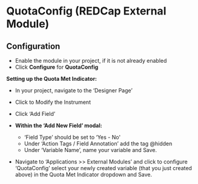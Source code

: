 # QuotaConfig (REDCap External Module)

## Configuration

- Enable the module in your project, if it is not already enabled
- Click **Configure** for **QuotaConfig**

**Setting up the Quota Met Indicator:**
- In your project, navigate to the ‘Designer Page’
- Click to Modify the Instrument
- Click ‘Add Field’
- **Within the ‘Add New Field’ modal:** 
	- ‘Field Type’ should be set to ‘Yes - No'
	- Under ‘Action Tags / Field Annotation’ add the tag @hidden 
	- Under ‘Variable Name’, name your variable and Save. 

- Navigate to ‘Applications >> External Modules’ and click to configure ‘QuotaConfig’ select your newly created variable (that you just created above) in the Quota Met Indicator dropdown and Save.